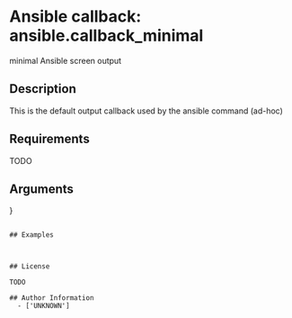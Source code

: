 # Ansible callback: ansible.callback_minimal


minimal Ansible screen output

## Description

This is the default output callback used by the ansible command (ad-hoc)

## Requirements

TODO

## Arguments

}
```

## Examples



## License

TODO

## Author Information
  - ['UNKNOWN']

